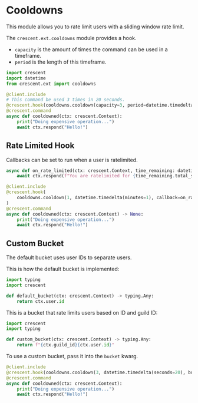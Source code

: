 # Cooldowns

This module allows you to rate limit users with a sliding window rate limit.

The `crescent.ext.cooldowns` module provides a hook.

- `capacity` is the amount of times the command can be used in a timeframe.
- `period` is the length of this timeframe.

```python
import crescent
import datetime
from crescent.ext import cooldowns

@client.include
# This command be used 3 times in 20 seconds.
@crescent.hook(cooldowns.cooldown(capacity=3, period=datetime.timedelta(seconds=20)))
@crescent.command
async def cooldowned(ctx: crescent.Context):
    print("Doing expensive operation...")
    await ctx.respond("Hello!")
```


## Rate Limited Hook
Callbacks can be set to run when a user is ratelimited.

```python
async def on_rate_limited(ctx: crescent.Context, time_remaining: datetime.timedelta) -> None:
    await ctx.respond(f"You are ratelimited for {time_remaining.total_seconds()}s.")

@client.include
@crescent.hook(
    cooldowns.cooldown(1, datetime.timedelta(minutes=1), callback=on_rate_limited),
)
@crescent.command
async def cooldowned(ctx: crescent.Context) -> None:
    print("Doing expensive operation...")
    await ctx.respond("Hello!")
```

## Custom Bucket

The default bucket uses user IDs to separate users.

This is how the default bucket is implemented:
```python
import typing
import crescent

def default_bucket(ctx: crescent.Context) -> typing.Any:
    return ctx.user.id
```

This is a bucket that rate limits users based on ID and guild ID:
```python
import crescent
import typing

def custom_bucket(ctx: crescent.Context) -> typing.Any:
    return f"{ctx.guild_id}{ctx.user.id}"
```

To use a custom bucket, pass it into the `bucket` kwarg.

```python
@client.include
@crescent.hook(cooldowns.cooldown(3, datetime.timedelta(seconds=20), bucket=custom_bucket))
@crescent.command
async def cooldowned(ctx: crescent.Context):
    print("Doing expensive operation...")
    await ctx.respond("Hello!")
```
